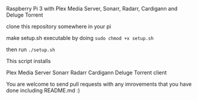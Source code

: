 Raspberry Pi 3 with Plex Media Server, Sonarr, Radarr, Cardigann and Deluge Torrent

clone this repository somewhere in your pi

make setup.sh executable by doing `sudo chmod +x setup.sh`

then run `./setup.sh`

This script installs

Plex Media Server
Sonarr
Radarr
Cardigann
Deluge Torrent client

You are welcome to send pull requests with any imrovements that you have done including README.md :)
